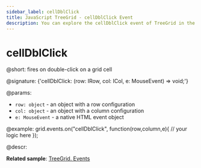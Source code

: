 ```yaml
---
sidebar_label: cellDblClick
title: JavaScript TreeGrid - cellDblClick Event 
description: You can explore the cellDblClick event of TreeGrid in the documentation of the DHTMLX JavaScript UI library. Browse developer guides and API reference, try out code examples and live demos, and download a free 30-day evaluation version of DHTMLX Suite 7.
---
```


# cellDblClick

@short: fires on double-click on a grid cell

@signature: {'cellDblClick: (row: IRow, col: ICol, e: MouseEvent) => void;'}

@params:
- `row: object` - an object with a row configuration
- `col: object` - an object with a column configuration
- `e: MouseEvent` - a native HTML event object

@example:
grid.events.on("cellDblClick", function(row,column,e){
    // your logic here
});

@descr:

**Related sample**: [TreeGrid. Events	](https://snippet.dhtmlx.com/sgwnxshe)
